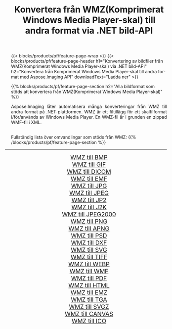 ﻿---
title: Konvertera från WMZ(Komprimerat Windows Media Player-skal) till andra format via .NET bild-API 
weight: 3920
url: /sv/net/conversion/from/wmz 
lang: sv
langdirlevel: 2
locales: zh-hans,ja,it,ru,de,es,fr,nl,id,lt,pl,pt,vi,tr,ko,zh-hant,ar,hi,th,sv,cs,uk,he
description: Med Aspose.Imaging kan du enkelt konvertera från WMZ(Komprimerat Windows Media Player-skal) till ett annat format
---

{{< blocks/products/pf/feature-page-wrap >}}
{{< blocks/products/pf/feature-page-header h1="Konvertering av bildfiler från WMZ(Komprimerat Windows Media Player-skal) via .NET bild-API" h2="Konvertera från Komprimerat Windows Media Player-skal till andra format med Aspose.Imaging API" downloadText="Ladda ner" >}}


{{% blocks/products/pf/feature-page-section  h2="Alla bildformat som stöds att konvertera från WMZ(Komprimerat Windows Media Player-skal)" %}}
<p align=justify>Aspose.Imaging låter automatisera många konverteringar från WMZ till andra format på .NET-plattformen. WMZ är ett filtillägg för ett skalfilformat i/för/används av Windows Media Player. En WMZ-fil är i grunden en zippad WMF-fil i XML.</p>
<br/>
Fullständig lista över omvandlingar som stöds från WMZ:
{{% /blocks/products/pf/feature-page-section %}}
<div class="container-fluid productfamilypage bg-gray">
    <div class="convertypes bg-gray agp-content section">
        <div class="container">
		<hr style="margin-left:-20px;"/>
		<div class="row other-converters" style="gap: 10px;font-size: 19px;text-align:center;">
		    <div class='col-md-2 other-converter remove-lp remove-rp'><a href="/imaging/sv/net/conversion/wmz-to-bmp" style="padding:15px;">WMZ till BMP</a></div><div class='col-md-2 other-converter remove-lp remove-rp'><a href="/imaging/sv/net/conversion/wmz-to-gif" style="padding:15px;">WMZ till GIF</a></div><div class='col-md-2 other-converter remove-lp remove-rp'><a href="/imaging/sv/net/conversion/wmz-to-dicom" style="padding:15px;">WMZ till DICOM</a></div><div class='col-md-2 other-converter remove-lp remove-rp'><a href="/imaging/sv/net/conversion/wmz-to-emf" style="padding:15px;">WMZ till EMF</a></div><div class='col-md-2 other-converter remove-lp remove-rp'><a href="/imaging/sv/net/conversion/wmz-to-jpg" style="padding:15px;">WMZ till JPG</a></div><div class='col-md-2 other-converter remove-lp remove-rp'><a href="/imaging/sv/net/conversion/wmz-to-jpeg" style="padding:15px;">WMZ till JPEG</a></div><div class='col-md-2 other-converter remove-lp remove-rp'><a href="/imaging/sv/net/conversion/wmz-to-jp2" style="padding:15px;">WMZ till JP2</a></div><div class='col-md-2 other-converter remove-lp remove-rp'><a href="/imaging/sv/net/conversion/wmz-to-j2k" style="padding:15px;">WMZ till J2K</a></div><div class='col-md-2 other-converter remove-lp remove-rp'><a href="/imaging/sv/net/conversion/wmz-to-jpeg2000" style="padding:15px;">WMZ till JPEG2000</a></div><div class='col-md-2 other-converter remove-lp remove-rp'><a href="/imaging/sv/net/conversion/wmz-to-png" style="padding:15px;">WMZ till PNG</a></div><div class='col-md-2 other-converter remove-lp remove-rp'><a href="/imaging/sv/net/conversion/wmz-to-apng" style="padding:15px;">WMZ till APNG</a></div><div class='col-md-2 other-converter remove-lp remove-rp'><a href="/imaging/sv/net/conversion/wmz-to-psd" style="padding:15px;">WMZ till PSD</a></div><div class='col-md-2 other-converter remove-lp remove-rp'><a href="/imaging/sv/net/conversion/wmz-to-dxf" style="padding:15px;">WMZ till DXF</a></div><div class='col-md-2 other-converter remove-lp remove-rp'><a href="/imaging/sv/net/conversion/wmz-to-svg" style="padding:15px;">WMZ till SVG</a></div><div class='col-md-2 other-converter remove-lp remove-rp'><a href="/imaging/sv/net/conversion/wmz-to-tiff" style="padding:15px;">WMZ till TIFF</a></div><div class='col-md-2 other-converter remove-lp remove-rp'><a href="/imaging/sv/net/conversion/wmz-to-webp" style="padding:15px;">WMZ till WEBP</a></div><div class='col-md-2 other-converter remove-lp remove-rp'><a href="/imaging/sv/net/conversion/wmz-to-wmf" style="padding:15px;">WMZ till WMF</a></div><div class='col-md-2 other-converter remove-lp remove-rp'><a href="/imaging/sv/net/conversion/wmz-to-pdf" style="padding:15px;">WMZ till PDF</a></div><div class='col-md-2 other-converter remove-lp remove-rp'><a href="/imaging/sv/net/conversion/wmz-to-html" style="padding:15px;">WMZ till HTML</a></div><div class='col-md-2 other-converter remove-lp remove-rp'><a href="/imaging/sv/net/conversion/wmz-to-emz" style="padding:15px;">WMZ till EMZ</a></div><div class='col-md-2 other-converter remove-lp remove-rp'><a href="/imaging/sv/net/conversion/wmz-to-tga" style="padding:15px;">WMZ till TGA</a></div><div class='col-md-2 other-converter remove-lp remove-rp'><a href="/imaging/sv/net/conversion/wmz-to-svgz" style="padding:15px;">WMZ till SVGZ</a></div><div class='col-md-2 other-converter remove-lp remove-rp'><a href="/imaging/sv/net/conversion/wmz-to-canvas" style="padding:15px;">WMZ till CANVAS</a></div><div class='col-md-2 other-converter remove-lp remove-rp'><a href="/imaging/sv/net/conversion/wmz-to-ico" style="padding:15px;">WMZ till ICO</a></div>
                </div>
        </div>
    </div>
</div>
<br/>

